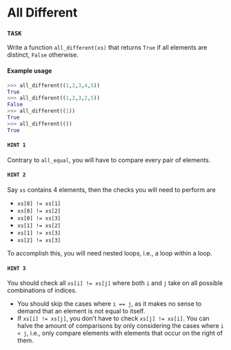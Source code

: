 # All Different

### `TASK`

Write a function `all_different(xs)` that returns `True` if all elements are distinct, `False` otherwise.

#### Example usage

```python
>>> all_different((1,2,3,4,5))
True
>>> all_different((1,2,3,2,5))
False
>>> all_different((1))
True
>>> all_different(())
True
```

#### `HINT 1`

Contrary to `all_equal`, you will have to compare every pair of elements.

#### `HINT 2`

Say `xs` contains 4 elements, then the checks you will need to perform are

- `xs[0] != xs[1]`
- `xs[0] != xs[2]`
- `xs[0] != xs[3]`
- `xs[1] != xs[2]`
- `xs[1] != xs[3]`
- `xs[2] != xs[3]`

To accomplish this, you will need nested loops, i.e., a loop within a loop.

#### `HINT 3`

You should check all `xs[i] != xs[j]` where both `i` and `j` take on all possible combinations of indices.

- You should skip the cases where `i == j`, as it makes no sense to demand that an element is not equal to itself.
- If `xs[i] != xs[j]`, you don't have to check `xs[j] != xs[i]`.
  You can halve the amount of comparisons by only considering the cases where `i < j`, i.e., only compare elements with elements that occur on the right of them.

